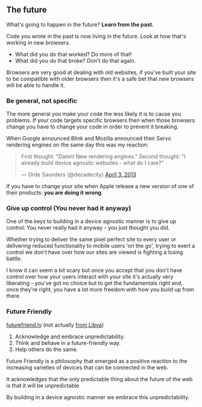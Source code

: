 ## The future
What's going to happen in the future?  **Learn from the past.**

Code you wrote in the past is now living in the future.  Look at how that's working in new browsers.

 * What did you do that worked?  Do more of that!
 * What did you do that broke?  Don't do that again.

Browsers are very good at dealing with old websites, if you've built your site to be compatible with older browsers then it's a safe bet that new browsers will be able to handle it.

### Be general, not specific
The more general you make your code the less likely it is to cause you problems.  If your code targets specific browsers then when those browsers change you have to change your code in order to prevent it breaking.

When Google announced Blink and Mozilla announced their Servo rendering engines on the same day this was my reaction:
<blockquote class="twitter-tweet boxout"><p>First thought: &quot;Damn! New rendering engines.&quot; Second thought: &quot;I already build device agnostic websites - what do I care?&quot;</p>&mdash; Orde Saunders (@decadecity) <a href="https://twitter.com/decadecity/statuses/319584869191651328">April 3, 2013</a></blockquote>

If you have to change your site when Apple release a new version of one of their products: **you are doing it wrong**.

### Give up control (You never had it anyway)
One of the keys to building in a device agnostic manner is to give up control: You never really had it anyway - you just thought you did.

Whether trying to deliver the same pixel perfect site to every user or delivering reduced functionality to mobile users 'on the go', trying to exert a control we don't have over how our sites are viewed is fighting a losing battle.

I know it can seem a bit scary but once you accept that you don't have control over how your users interact with your site it's actually very liberating - you've got no choice but to get the fundamentals right and, once they're right, you have a lot more freedom with how you build up from there.

### Future Friendly

<a href="http://futurefriend.ly">futurefriend.ly</a> (not actually <a href="https://en.wikipedia.org/wiki/.ly">from Libya</a>)</p>

  1. Acknowledge and embrace unpredictability.
  2. Think and behave in a future-friendly way.
  3. Help others do the same.

Future Friendly is a philosophy that emerged as a positive reaction to the increasing varieties of devices that can be connected in the web.

It acknowledges that the only predictable thing about the future of the web is that it will be unpredictable.

By building in a device agnostic manner we embrace this unpredictability.
